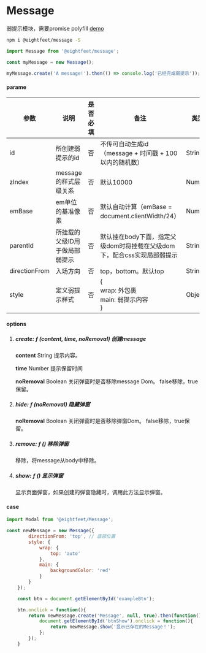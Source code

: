 # Message

弱提示模块，需要promise polyfill
<a href="http://www.eightfeet.cn/Message/dist/index.html" traget="_blank" >demo</a>

```sh
npm i @eightfeet/message -S
```

```javascript
import Message from '@eightfeet/message';

const myMessage = new Message();

myMessage.create('A message!').then(() => console.log('已经完成弱提示'));
```



#### parame

| 参数          | 说明                           | 是否必填 | 备注                                                         | 类型   |
| ------------- | ------------------------------ | -------- | ------------------------------------------------------------ | ------ |
| id            | 所创建弱提示的id               | 否       | 不传可自动生成id（message + 时间戳 + 100以内的随机数）       | String |
| zIndex        | message的样式层级关系          | 否       | 默认10000                                                    | Number |
| emBase        | em单位的基准像素               | 否       | 默认自动计算（emBase = document.clientWidth/24）             | Number |
| parentId      | 所挂载的父级ID用于做局部弱提示 | 否       | 默认挂在body下面，指定父级dom时将挂载在父级dom下，配合css实现局部弱提示 | String |
| directionFrom | 入场方向                       | 否       | top，bottom。默认top                                         | String |
| style         | 定义弱提示样式                 | 否       | {<br />    wrap: 外包裹<br />    main: 弱提示内容<br />}     | Object |



#### options

1. ##### create: ƒ (content, time, noRemoval) 创建message

   **content** String 提示内容。

   **time** Number 提示保留时间

   **noRemoval** Boolean 关闭弹窗时是否移除message Dom。 false移除，true保留。

2. ##### hide: ƒ (noRemoval) 隐藏弹窗

   **noRemoval** Boolean 关闭弹窗时是否移除弹窗Dom。 false移除，true保留。

3. ##### remove: ƒ () 移除弹窗

   移除，将message从body中移除。

4. ##### show: ƒ () 显示弹窗

   显示页面弹窗，如果创建的弹窗隐藏时，调用此方法显示弹窗。



#### case

```javascript
import Modal from '@eightfeet/Message';

const newMessage = new Message({
        directionFrom: 'top', // 底部位置
        style: { 
            wrap: {
                top: 'auto'
            },
            main: {
                backgroundColor: 'red'
            }
        }
    });

    const btn = document.getElementById('exampleBtn');

    btn.onclick = function(){ 
        return newMessage.create('Message', null, true).then(function(){
            document.getElementById('btnShow').onclick = function(){
                return newMessage.show('显示已存在的Message！');
            };
        });
    }
    
```
